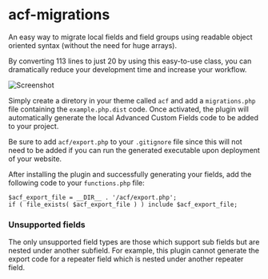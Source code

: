 # acf-migrations

An easy way to migrate local fields and field groups using readable object oriented syntax (without the need for huge arrays).

By converting 113 lines to just 20 by using this easy-to-use class, you can dramatically reduce your development time and increase your workflow.

![Screenshot](https://cloud.githubusercontent.com/assets/9773040/13950509/495e53dc-f023-11e5-81cc-2ef836cf65fd.png)

Simply create a diretory in your theme called `acf` and add a `migrations.php` file containing the `example.php.dist` code. Once activated, the plugin will automatically generate the local Advanced Custom Fields code to be added to your project.

Be sure to add `acf/export.php` to your `.gitignore` file since this will not need to be added if you can run the generated executable upon deployment of your website.

After installing the plugin and successfully generating your fields, add the following code to your `functions.php` file:

    $acf_export_file = __DIR__ . '/acf/export.php';
    if ( file_exists( $acf_export_file ) ) include $acf_export_file;

### Unsupported fields

The only unsupported field types are those which support sub fields but are nested under another subfield. For example, this plugin cannot generate the export code for a repeater field which is nested under another repeater field.
